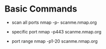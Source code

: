 # Basic Commands

- scan all ports 
nmap -p-  scanme.nmap.org

- specific port
nmap -p443 scanme.nmap.org

- port range
nmap -p1-20 scanme.nmap.org


